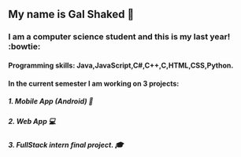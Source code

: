  
## My name is Gal Shaked :girl:
### I am a computer science student and this is my last year! :bowtie:


#### Programming skills: Java,JavaScript,C#,C++,C,HTML,CSS,Python.  



#### In the current semester I am working on 3 projects:
##### 1. Mobile App (Android) :iphone:
##### 2. Web App :computer:
##### 3. FullStack intern final project. :mortar_board:

 
 

